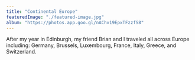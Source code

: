 ```yaml
---
title: "Continental Europe"
featuredImage: "./featured-image.jpg"
album: "https://photos.app.goo.gl/nAChv19EpxTFzzfS8"
---
```

After my year in Edinburgh, my friend Brian and I traveled all across Europe including: Germany, Brussels, Luxembourg, France, Italy, Greece, and Switzerland.
